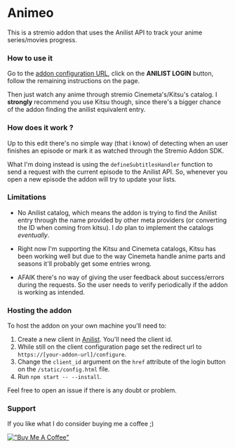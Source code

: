 # Animeo
This is a stremio addon that uses the Anilist API to track your anime series/movies progress.

### How to use it
Go to the [addon configuration URL](https://7a625ac658ec-animeo.baby-beamup.club/configure), click on the **ANILIST LOGIN** button, follow the remaining instructions on the page.

Then just watch any anime through stremio Cinemeta's/Kitsu's catalog. I **strongly** recommend you use Kitsu though, since there's a bigger chance of the addon finding the anilist equivalent entry. 

### How does it work ?
Up to this edit there's no simple way (that i know) of detecting when an user finishes an episode or mark it as watched through the Stremio Addon SDK.

What I'm doing instead is using the `defineSubtitlesHandler` function to send a request with the current episode to the Anilist API. So, whenever you open a new episode the addon will try to update your lists.

### Limitations
* No Anilist catalog, which means the addon is trying to find the Anilist entry through the name provided by other meta providers (or converting the ID when coming from kitsu). I *do* plan to implement the catalogs *eventually*.

* Right now I'm supporting the Kitsu and Cinemeta catalogs, Kitsu has been working well but due to the way Cinemeta handle anime parts and seasons it'll probably get some entries wrong.

* AFAIK there's no way of giving the user feedback about success/errors during the requests. So the user needs to verify periodically if the addon is working as intended.

### Hosting the addon
To host the addon on your own machine you'll need to:
1. Create a new client in [Anilist]('https://anilist.co/settings/developer'). You'll need the client id.
2. While still on the client configuration page set the redirect url to `https://[your-addon-url]/configure`.
3. Change the `client_id` argument on the `href` attribute of the login button on the `/static/config.html` file.
4. Run `npm start -- --install`.

Feel free to open an issue if there is any doubt or problem.

### Support
If you like what I do consider buying me a coffee ;)

[!["Buy Me A Coffee"](https://www.buymeacoffee.com/assets/img/custom_images/orange_img.png)](https://www.buymeacoffee.com/jenryk)
